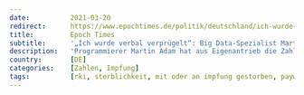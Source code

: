 ```yaml
---
date:          2021-03-20
redirect:      https://www.epochtimes.de/politik/deutschland/ich-wurde-verbal-verpruegelt-big-data-spezialist-martin-adam-stellt-fragen-zu-den-rki-zahlen-der-sterbefaelle-a3472786.html
title:         Epoch Times
subtitle:      '„Ich wurde verbal verprügelt“: Big Data-Spezialist Martin Adam stellt Fragen zu den RKI-Zahlen der Sterbefälle'
description:   'Programmierer Martin Adam hat aus Eigenantrieb die Zahlen vom RKI analysiert und ausgewertet. Als Big Data-Spezialist wollte er genau wissen, welche Risiken die Impfung verbirgt und teilte seine für ihn selbst überraschenden Erkenntnisse auf Social Media.'
country:       [DE]
categories:    [Zahlen, Impfung]
tags:          [rki, sterblichkeit, mit oder an impfung gestorben, paywall]
---
```

